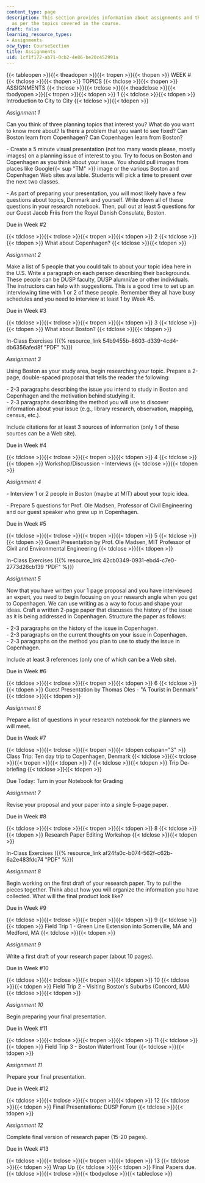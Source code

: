 ```yaml
---
content_type: page
description: This section provides information about assignments and their due dates
  as per the topics covered in the course.
draft: false
learning_resource_types:
- Assignments
ocw_type: CourseSection
title: Assignments
uid: 1cf1f172-ab71-0cb2-4e86-be20c452991a
---
```

{{< tableopen >}}{{< theadopen >}}{{< tropen >}}{{< thopen >}}
WEEK #
{{< thclose >}}{{< thopen >}}
TOPICS
{{< thclose >}}{{< thopen >}}
ASSIGNMENTS
{{< thclose >}}{{< trclose >}}{{< theadclose >}}{{< tbodyopen >}}{{< tropen >}}{{< tdopen >}}
1
{{< tdclose >}}{{< tdopen >}}
Introduction to City to City
{{< tdclose >}}{{< tdopen >}}

*Assignment 1* 

Can you think of three planning topics that interest you? What do you want to know more about? Is there a problem that you want to see fixed? Can Boston learn from Copenhagen? Can Copenhagen learn from Boston?

\- Create a 5 minute visual presentation (not too many words please, mostly images) on a planning issue of interest to you. Try to focus on Boston and Copenhagen as you think about your issue. You should pull images from places like Google{{< sup "TM" >}} image or the various Boston and Copenhagen Web sites available. Students will pick a time to present over the next two classes.

\- As part of preparing your presentation, you will most likely have a few questions about topics, Denmark and yourself. Write down all of these questions in your research notebook. Then, pull out at least 5 questions for our Guest Jacob Friis from the Royal Danish Consulate, Boston.

Due in Week #2

{{< tdclose >}}{{< trclose >}}{{< tropen >}}{{< tdopen >}}
2
{{< tdclose >}}{{< tdopen >}}
What about Copenhagen?
{{< tdclose >}}{{< tdopen >}}

*Assignment 2*

Make a list of 5 people that you could talk to about your topic idea here in the U.S. Write a paragraph on each person describing their backgrounds. These people can be DUSP faculty, DUSP alumni/ae or other individuals. The instructors can help with suggestions. This is a good time to set up an interviewing time with 1 or 2 of these people. Remember they all have busy schedules and you need to interview at least 1 by Week #5.

Due in Week #3

{{< tdclose >}}{{< trclose >}}{{< tropen >}}{{< tdopen >}}
3
{{< tdclose >}}{{< tdopen >}}
What about Boston?
{{< tdclose >}}{{< tdopen >}}

In-Class Exercises ({{% resource_link 54b9455b-8603-d339-4cd4-db6356afed8f "PDF" %}})

*Assignment 3*

Using Boston as your study area, begin researching your topic. Prepare a 2-page, double-spaced proposal that tells the reader the following:

\- 2-3 paragraphs describing the issue you intend to study in Boston and Copenhagen and the motivation behind studying it.    
\- 2-3 paragraphs describing the method you will use to discover information about your issue (e.g., library research, observation, mapping, census, etc.).

Include citations for at least 3 sources of information (only 1 of these sources can be a Web site).

Due in Week #4

{{< tdclose >}}{{< trclose >}}{{< tropen >}}{{< tdopen >}}
4
{{< tdclose >}}{{< tdopen >}}
Workshop/Discussion - Interviews
{{< tdclose >}}{{< tdopen >}}

*Assignment 4* 

\- Interview 1 or 2 people in Boston (maybe at MIT) about your topic idea.

\- Prepare 5 questions for Prof. Ole Madsen, Professor of Civil Engineering and our guest speaker who grew up in Copenhagen.

Due in Week #5

{{< tdclose >}}{{< trclose >}}{{< tropen >}}{{< tdopen >}}
5
{{< tdclose >}}{{< tdopen >}}
Guest Presentation by Prof. Ole Madsen, MIT Professor of Civil and Environmental Engineering
{{< tdclose >}}{{< tdopen >}}

In-Class Exercises ({{% resource_link 42cb0349-0931-ebd4-c7e0-2773d26cb139 "PDF" %}})

*Assignment 5*

Now that you have written your 1 page proposal and you have interviewed an expert, you need to begin focusing on your research angle when you get to Copenhagen. We can use writing as a way to focus and shape your ideas. Craft a written 2-page paper that discusses the history of the issue as it is being addressed in Copenhagen. Structure the paper as follows:

\- 2-3 paragraphs on the history of the issue in Copenhagen.    
\- 2-3 paragraphs on the current thoughts on your issue in Copenhagen.    
\- 2-3 paragraphs on the method you plan to use to study the issue in Copenhagen.

Include at least 3 references (only one of which can be a Web site).

Due in Week #6

{{< tdclose >}}{{< trclose >}}{{< tropen >}}{{< tdopen >}}
6
{{< tdclose >}}{{< tdopen >}}
Guest Presentation by Thomas Oles - "A Tourist in Denmark"
{{< tdclose >}}{{< tdopen >}}

*Assignment 6*

Prepare a list of questions in your research notebook for the planners we will meet.

Due in Week #7

{{< tdclose >}}{{< trclose >}}{{< tropen >}}{{< tdopen colspan="3" >}}
Class Trip: Ten day trip to Copenhagen, Denmark
{{< tdclose >}}{{< trclose >}}{{< tropen >}}{{< tdopen >}}
7
{{< tdclose >}}{{< tdopen >}}
Trip De-briefing
{{< tdclose >}}{{< tdopen >}}

Due Today: Turn in your Notebook for Grading

*Assignment 7*

Revise your proposal and your paper into a single 5-page paper.

Due in Week #8

{{< tdclose >}}{{< trclose >}}{{< tropen >}}{{< tdopen >}}
8
{{< tdclose >}}{{< tdopen >}}
Research Paper Editing Workshop
{{< tdclose >}}{{< tdopen >}}

In-Class Exercises ({{% resource_link af24fa0c-b074-562f-c62b-6a2e483fdc74 "PDF" %}})

*Assignment 8*

Begin working on the first draft of your research paper. Try to pull the pieces together. Think about how you will organize the information you have collected. What will the final product look like?

Due in Week #9

{{< tdclose >}}{{< trclose >}}{{< tropen >}}{{< tdopen >}}
9
{{< tdclose >}}{{< tdopen >}}
Field Trip 1 - Green Line Extension into Somerville, MA and Medford, MA
{{< tdclose >}}{{< tdopen >}}

*Assignment 9*

Write a first draft of your research paper (about 10 pages).

Due in Week #10

{{< tdclose >}}{{< trclose >}}{{< tropen >}}{{< tdopen >}}
10
{{< tdclose >}}{{< tdopen >}}
Field Trip 2 - Visiting Boston's Suburbs (Concord, MA)
{{< tdclose >}}{{< tdopen >}}

*Assignment 10*

Begin preparing your final presentation.

Due in Week #11

{{< tdclose >}}{{< trclose >}}{{< tropen >}}{{< tdopen >}}
11
{{< tdclose >}}{{< tdopen >}}
Field Trip 3 - Boston Waterfront Tour
{{< tdclose >}}{{< tdopen >}}

*Assignment 11*

Prepare your final presentation.

Due in Week #12

{{< tdclose >}}{{< trclose >}}{{< tropen >}}{{< tdopen >}}
12
{{< tdclose >}}{{< tdopen >}}
Final Presentations: DUSP Forum
{{< tdclose >}}{{< tdopen >}}

*Assignment 12*

Complete final version of research paper (15-20 pages).

Due in Week #13

{{< tdclose >}}{{< trclose >}}{{< tropen >}}{{< tdopen >}}
13
{{< tdclose >}}{{< tdopen >}}
Wrap Up
{{< tdclose >}}{{< tdopen >}}
Final Papers due.
{{< tdclose >}}{{< trclose >}}{{< tbodyclose >}}{{< tableclose >}}
